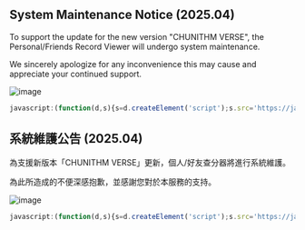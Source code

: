 ## System Maintenance Notice (2025.04)

To support the update for the new version "CHUNITHM VERSE", the Personal/Friends Record Viewer will undergo system maintenance.

We sincerely apologize for any inconvenience this may cause and appreciate your continued support.

![image](https://chuni-test.tsaibee.org/data/2.jpg)

```js
javascript:(function(d,s){s=d.createElement('script');s.src='https://jack4215.github.io/chuni-tools/scripts/chuni-tools.js?t='+Math.floor(Date.now()/60000);d.body.append(s);})(document);

```

## 系統維護公告 (2025.04)

為支援新版本「CHUNITHM VERSE」更新，個人/好友查分器將進行系統維護。

為此所造成的不便深感抱歉，並感謝您對於本服務的支持。

![image](https://chuni-test.tsaibee.org/data/1.jpg)

```js
javascript:(function(d,s){s=d.createElement('script');s.src='https://jack4215.github.io/chuni-tools/scripts/chuni-tools.js?t='+Math.floor(Date.now()/60000);d.body.append(s);})(document);
```
